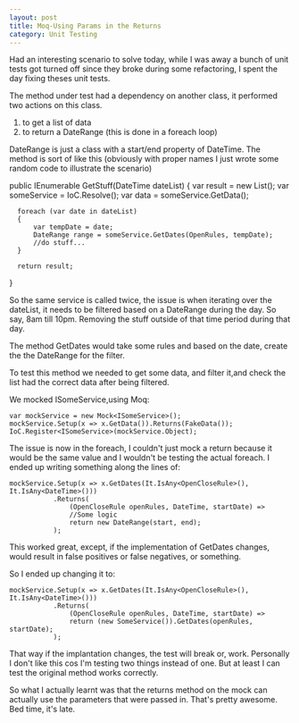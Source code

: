 ```yaml
---
layout: post
title: Moq-Using Params in the Returns
category: Unit Testing
---
```


Had an interesting scenario to solve today, while I was away a bunch of unit tests got turned off since they broke during some refactoring, I spent the day fixing theses unit tests.

The method under test had a dependency on another class, it performed two actions on this class.

1. to get a list of data
2. to return a DateRange (this is done in a foreach loop)
 
DateRange is just a class with a start/end property of DateTime. The method is sort of like this (obviously with proper names I just wrote some random code to illustrate the scenario)

  public IEnumerable<Stuff> GetStuff(DateTime dateList)
  {
      var result = new List<Stuff>();
      var someService = IoC.Resolve<ISomeService>();
      var data = someService.GetData();
      
      foreach (var date in dateList)
      {
          var tempDate = date;
          DateRange range = someService.GetDates(OpenRules, tempDate);
          //do stuff...
      }
      
      return result;
  }

So the same service is called twice, the issue is when iterating over the dateList, it needs to be filtered based on a DateRange during the day. So say, 8am till 10pm. Removing the stuff outside of that time period during that day.

The method GetDates would take some rules and based on the date, create the the DateRange for the filter.

To test this method we needed to get some data, and filter it,and check the list had the correct data after being filtered.

We mocked ISomeService,using Moq:

    var mockService = new Mock<ISomeService>();
    mockService.Setup(x => x.GetData()).Returns(FakeData());
    IoC.Register<ISomeService>(mockService.Object);
    
The issue is now in the foreach, I couldn't just mock a return because it would be the same value and I wouldn't be testing the actual foreach. I ended up writing something along the lines of:

    mockService.Setup(x => x.GetDates(It.IsAny<OpenCloseRule>(), It.IsAny<DateTime>()))
               .Returns(
                   (OpenCloseRule openRules, DateTime, startDate) =>
                   //Some logic
                   return new DateRange(start, end);
               );
              
This worked great, except, if the implementation of GetDates changes, would result in false positives or false negatives, or something.

So I ended up changing it to:

    mockService.Setup(x => x.GetDates(It.IsAny<OpenCloseRule>(), It.IsAny<DateTime>()))
               .Returns(
                   (OpenCloseRule openRules, DateTime, startDate) =>
                   return (new SomeService()).GetDates(openRules, startDate);
               );
            
That way if the implantation changes, the test will break or, work. Personally I don't like this cos I'm testing two things instead of one. But at least I can test the original method works correctly.

So what I actually learnt was that the returns method on the mock can actually use the parameters that were passed in. That's pretty awesome. Bed time, it's late.
